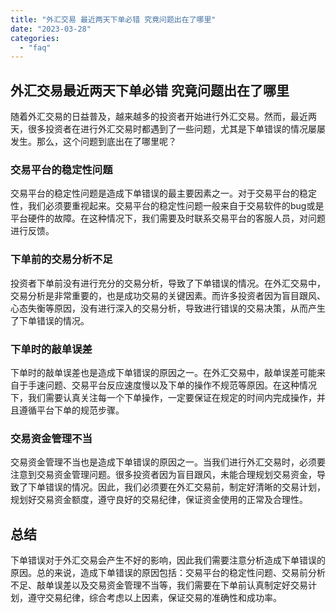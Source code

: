```yaml
---
title: "外汇交易 最近两天下单必错 究竟问题出在了哪里"
date: "2023-03-28"
categories: 
  - "faq"
---
```


## 外汇交易最近两天下单必错 究竟问题出在了哪里

随着外汇交易的日益普及，越来越多的投资者开始进行外汇交易。然而，最近两天，很多投资者在进行外汇交易时都遇到了一些问题，尤其是下单错误的情况屡屡发生。那么，这个问题到底出在了哪里呢？

### 交易平台的稳定性问题

交易平台的稳定性问题是造成下单错误的最主要因素之一。对于交易平台的稳定性，我们必须要重视起来。交易平台的稳定性问题一般来自于交易软件的bug或是平台硬件的故障。在这种情况下，我们需要及时联系交易平台的客服人员，对问题进行反馈。

### 下单前的交易分析不足

投资者下单前没有进行充分的交易分析，导致了下单错误的情况。在外汇交易中，交易分析是非常重要的，也是成功交易的关键因素。而许多投资者因为盲目跟风、心态失衡等原因，没有进行深入的交易分析，导致进行错误的交易决策，从而产生了下单错误的情况。

### 下单时的敲单误差

下单时的敲单误差也是造成下单错误的原因之一。在外汇交易中，敲单误差可能来自于手速问题、交易平台反应速度慢以及下单的操作不规范等原因。在这种情况下，我们需要认真关注每一个下单操作，一定要保证在规定的时间内完成操作，并且遵循平台下单的规范步骤。

### 交易资金管理不当

交易资金管理不当也是造成下单错误的原因之一。当我们进行外汇交易时，必须要注意到交易资金管理问题。很多投资者因为盲目跟风，未能合理规划交易资金，导致了下单错误的情况。因此，我们必须要在外汇交易前，制定好清晰的交易计划，规划好交易资金额度，遵守良好的交易纪律，保证资金使用的正常及合理性。

## 总结

下单错误对于外汇交易会产生不好的影响，因此我们需要注意分析造成下单错误的原因。总的来说，造成下单错误的原因包括：交易平台的稳定性问题、交易前分析不足、敲单误差以及交易资金管理不当等，我们需要在下单前认真制定好交易计划，遵守交易纪律，综合考虑以上因素，保证交易的准确性和成功率。
